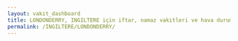```yaml
---
layout: vakit_dashboard
title: LONDONDERRY, INGILTERE için iftar, namaz vakitleri ve hava durumu - ilçe/eyalet seç
permalink: /INGILTERE/LONDONDERRY/
---
```


<script type="text/javascript">
  var GLOBAL_COUNTRY = 'INGILTERE';
  var GLOBAL_CITY = 'LONDONDERRY';
  var GLOBAL_STATE = '';
  var lat = 72;
  var lon = 21;
</script>
